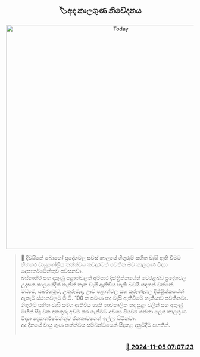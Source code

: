 <p align='center'><b><h2 align='center' title='Today's weather forecast'>🏷අද කාලගුණ නිවේදනය</h2></b></p>
<p align='center'><img src='https://helakuru.sgp1.cdn.digitaloceanspaces.com/esana/images/lib/weather-thumb-new-1[1].jpg' width='600' alt='Today's weather forecast'></p>

>📝 දිවයිනේ බොහෝ ප්‍රදේශවල සවස් කාලයේ ගිගුරුම් සහිත වැසි ඇති වීමට හිතකර වායුගෝලීය තත්ත්වය තවදුරටත් පවතින බව කාලගුණ විද්‍යා දෙපාර්තමේන්තුව පවසනවා.<br>බස්නාහිර සහ දකුණු පළාත්වලත් අම්පාර දිස්ත්‍රික්කයේත් වෙරළබඩ ප්‍රදේශවල උදෑසන කාලයේදීත් තැනින් තැන වැසි ඇතිවිය හැකි බවයි සඳහන් වන්නේ.<br>මධ්‍යම, සබරගමුව, උතුරුමැද, ඌව පළාත්වල සහ කුරුණෑගල දිස්ත්‍රික්කයේත් ඇතැම් ස්ථානවලට මි.මී. 100 ක පමණ තද වැසි ඇතිවීමේ හැකියාව පවතිනවා.<br>ගිගුරුම් සහිත වැසි සමග ඇතිවිය හැකි තාවකාලික තද සුළං වලින් සහ අකුණු මඟින් සිදු වන අනතුරු අවම කර ගැනීමට අවශ්‍ය පියවර ගන්නා ලෙස කාලගුණ විද්‍යා දෙපාර්තමේන්තුව ජනතාවගෙන් ඉල්ලා සිටිනවා.<br>අද දිනයේ වායු ගුණ තත්ත්වය සම්බන්ධයෙන් සිදුකළ දැනුම්දීම පහතින්.<br> <br>

<h3 align='right'><a href='https://www.helakuru.lk/esana/p/104747/'>📅 2024-11-05 07:07:23</a></h3>
